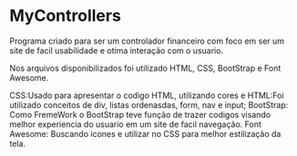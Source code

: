 # MyControllers
Programa criado para ser um controlador financeiro com foco em ser um site de facil usabilidade e otima interação com o usuario.

Nos arquivos disponibilizados foi utilizado HTML, CSS, BootStrap e Font Awesome.

CSS:Usado para apresentar o codigo HTML, utilizando cores e 
HTML:Foi utilizado conceitos de div, listas ordenasdas, form, nav e input;
BootStrap: Como FremeWork o BootStrap teve função de trazer codigos visando melhor experiencia do usuario em um site de facil navegação.
Font Awesome: Buscando icones e utilizar no CSS para melhor estilização da tela.
